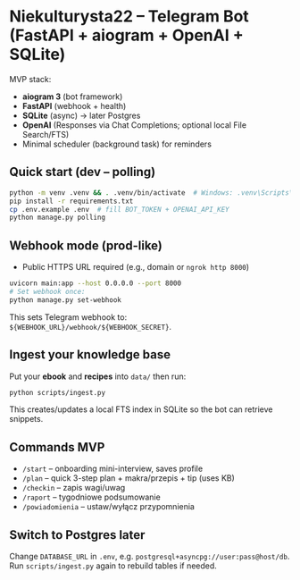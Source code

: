 # Niekulturysta22 – Telegram Bot (FastAPI + aiogram + OpenAI + SQLite)

MVP stack:
- **aiogram 3** (bot framework)
- **FastAPI** (webhook + health)
- **SQLite** (async) → later Postgres
- **OpenAI** (Responses via Chat Completions; optional local File Search/FTS)
- Minimal scheduler (background task) for reminders

## Quick start (dev – polling)
```bash
python -m venv .venv && . .venv/bin/activate  # Windows: .venv\Scripts\activate
pip install -r requirements.txt
cp .env.example .env  # fill BOT_TOKEN + OPENAI_API_KEY
python manage.py polling
```

## Webhook mode (prod-like)
- Public HTTPS URL required (e.g., domain or `ngrok http 8000`)
```bash
uvicorn main:app --host 0.0.0.0 --port 8000
# Set webhook once:
python manage.py set-webhook
```
This sets Telegram webhook to: `${WEBHOOK_URL}/webhook/${WEBHOOK_SECRET}`.

## Ingest your knowledge base
Put your **ebook** and **recipes** into `data/` then run:
```bash
python scripts/ingest.py
```
This creates/updates a local FTS index in SQLite so the bot can retrieve snippets.

## Commands MVP
- `/start` – onboarding mini-interview, saves profile
- `/plan` – quick 3-step plan + makra/przepis + tip (uses KB)
- `/checkin` – zapis wagi/uwag
- `/raport` – tygodniowe podsumowanie
- `/powiadomienia` – ustaw/wyłącz przypomnienia

## Switch to Postgres later
Change `DATABASE_URL` in `.env`, e.g. `postgresql+asyncpg://user:pass@host/db`.
Run `scripts/ingest.py` again to rebuild tables if needed.

